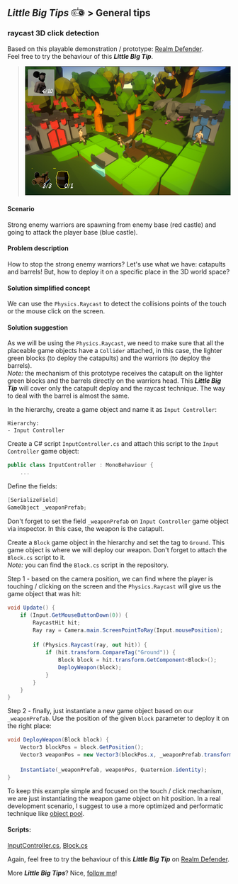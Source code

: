 ## _**Little Big Tips**_ ![Joystick](https://raw.githubusercontent.com/alissin/alissin.github.io/master/images/joystick.png) > General tips

### raycast 3D click detection

Based on this playable demonstration / prototype: [Realm Defender](https://simmer.io/@alissin/realm-defender).<br/>
Feel free to try the behaviour of this _**Little Big Tip**_.

> ![Realm Defender](https://raw.githubusercontent.com/alissin/alissin.github.io/master/demonstration-projects/realm-defender.png)

#### Scenario
Strong enemy warriors are spawning from enemy base (red castle) and going to attack the player base (blue castle).

#### Problem description
How to stop the strong enemy warriors? Let's use what we have: catapults and barrels! But, how to deploy it on a specific place in the 3D world space?

#### Solution simplified concept
We can use the `Physics.Raycast` to detect the collisions points of the touch or the mouse click on the screen.

#### Solution suggestion
As we will be using the `Physics.Raycast`, we need to make sure that all the placeable game objects have a `Collider` attached, in this case, the lighter green blocks (to deploy the catapults) and the warriors (to deploy the barrels).<br/>
_Note:_ the mechanism of this prototype receives the catapult on the lighter green blocks and the barrels directly on the warriors head. This _**Little Big Tip**_ will cover only the catapult deploy and the raycast technique. The way to deal with the barrel is almost the same.

In the hierarchy, create a game object and name it as `Input Controller`:

```
Hierarchy:
- Input Controller
```

Create a C# script `InputController.cs` and attach this script to the `Input Controller` game object:

```csharp
public class InputController : MonoBehaviour {
    ...
```

Define the fields:

```csharp
[SerializeField]
GameObject _weaponPrefab;
```

Don't forget to set the field `_weaponPrefab` on `Input Controller` game object via inspector. In this case, the weapon is the catapult.

Create a `Block` game object in the hierarchy and set the tag to `Ground`. This game object is where we will deploy our weapon. Don't forget to attach the `Block.cs` script to it.<br/>
_Note:_ you can find the `Block.cs` script in the repository.

Step 1 - based on the camera position, we can find where the player is touching / clicking on the screen and the `Physics.Raycast` will give us the game object that was hit:

```csharp
void Update() {
    if (Input.GetMouseButtonDown(0)) {
        RaycastHit hit;
        Ray ray = Camera.main.ScreenPointToRay(Input.mousePosition);

        if (Physics.Raycast(ray, out hit)) {
            if (hit.transform.CompareTag("Ground")) {
                Block block = hit.transform.GetComponent<Block>();
                DeployWeapon(block);
            }
        }
    }
}
```

Step 2 - finally, just instantiate a new game object based on our `_weaponPrefab`. Use the position of the given `block` parameter to deploy it on the right place:

```csharp
void DeployWeapon(Block block) {
    Vector3 blockPos = block.GetPosition();
    Vector3 weaponPos = new Vector3(blockPos.x, _weaponPrefab.transform.position.y, blockPos.z);

    Instantiate(_weaponPrefab, weaponPos, Quaternion.identity);
}
```

To keep this example simple and focused on the touch / click mechanism, we are just instantiating the weapon game object on hit position. In a real development scenario, I suggest to use a more optimized and performatic technique like [object pool](../_pattern-algorithm/object-pool).

#### Scripts:
[InputController.cs](./InputController.cs), [Block.cs](./Block.cs)

Again, feel free to try the behaviour of this _**Little Big Tip**_ on [Realm Defender](https://simmer.io/@alissin/realm-defender).

More _**Little Big Tips**_? Nice, [follow me](https://github.com/alissin/little-big-tips)!